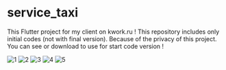 # service_taxi

This Flutter project for my client on kwork.ru !
This repository includes only initial codes (not with final version). Because of the privacy of this project. You can see or download to use for start code version !

![1](https://github.com/azimjaan21/service_taxi_fs/assets/117064407/a65f7bc1-838f-49f7-8eba-47f4a41bd7ff)
![2](https://github.com/azimjaan21/service_taxi_fs/assets/117064407/eba8bcec-14a2-4142-8567-76d8bcbdadfe)
![3](https://github.com/azimjaan21/service_taxi_fs/assets/117064407/87621502-faf4-4c20-9950-3cf871a8b1f0)
![4](https://github.com/azimjaan21/service_taxi_fs/assets/117064407/82ef8f9d-f4c9-46ba-aaec-48882e620a57)
![5](https://github.com/azimjaan21/service_taxi_fs/assets/117064407/ff54dddc-ad3c-4512-b33f-20ec719f84fe)

